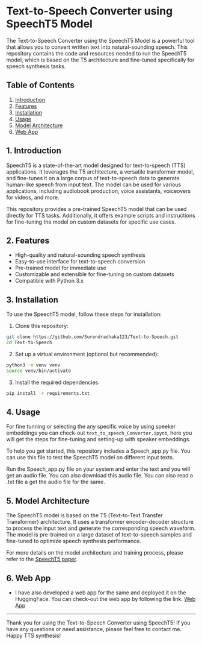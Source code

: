 # Text-to-Speech Converter using SpeechT5 Model

The Text-to-Speech Converter using the SpeechT5 Model is a powerful tool that allows you to convert written text into natural-sounding speech. This repository contains the code and resources needed to run the SpeechT5 model, which is based on the T5 architecture and fine-tuned specifically for speech synthesis tasks.

## Table of Contents

1. [Introduction](#introduction)
2. [Features](#features)
3. [Installation](#installation)
4. [Usage](#usage)
5. [Model Architecture](#model-architecture)
6. [Web App](#web-app)

## 1. Introduction

SpeechT5 is a state-of-the-art model designed for text-to-speech (TTS) applications. It leverages the T5 architecture, a versatile transformer model, and fine-tunes it on a large corpus of text-to-speech data to generate human-like speech from input text. The model can be used for various applications, including audiobook production, voice assistants, voiceovers for videos, and more.

This repository provides a pre-trained SpeechT5 model that can be used directly for TTS tasks. Additionally, it offers example scripts and instructions for fine-tuning the model on custom datasets for specific use cases.

## 2. Features

- High-quality and natural-sounding speech synthesis
- Easy-to-use interface for text-to-speech conversion
- Pre-trained model for immediate use
- Customizable and extensible for fine-tuning on custom datasets
- Compatible with Python 3.x

## 3. Installation

To use the SpeechT5 model, follow these steps for installation:

1. Clone this repository:

```bash
git clone https://github.com/Surendradhaka123/Text-to-Speech.git
cd Text-to-Speech
```

2. Set up a virtual environment (optional but recommended):

```bash
python3 -m venv venv
source venv/bin/activate
```

3. Install the required dependencies:

```bash
pip install -r requirements.txt
```


## 4. Usage

For fine tunning or selecting the any specific voice by using speeker embeddings you can check-out `text_to_speech_Converter.ipynb`, here you will get the steps for fine-tuning and setting-up with speaker embeddings.

To help you get started, this repository includes a  Speech_app.py file. You can use this file to test the SpeechT5 model on different input texts.

Run the Speech_app.py file on your system and enter the text and you will get an audio file. You can also download this audio file. You can also read a .txt file a get the audio file for the same.

## 5. Model Architecture

The SpeechT5 model is based on the T5 (Text-to-Text Transfer Transformer) architecture. It uses a transformer encoder-decoder structure to process the input text and generate the corresponding speech waveform. The model is pre-trained on a large dataset of text-to-speech samples and fine-tuned to optimize speech synthesis performance.

For more details on the model architecture and training process, please refer to the [SpeechT5 paper](https://example.com/speecht5_paper).

## 6. Web App

- I have also developed a web app for the same and deployed it on the HuggingFace. You can check-out the web app by following the link. [Web App](https://huggingface.co/spaces/SurendraKumarDhaka/Text-to-speech-converter)
---

Thank you for using the Text-to-Speech Converter using SpeechT5! If you have any questions or need assistance, please feel free to contact me. Happy TTS synthesis!
